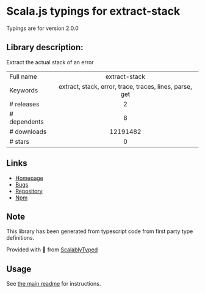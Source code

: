 
# Scala.js typings for extract-stack

Typings are for version 2.0.0

## Library description:
Extract the actual stack of an error

|                    |                 |
| ------------------ | :-------------: |
| Full name          | extract-stack |
| Keywords           | extract, stack, error, trace, traces, lines, parse, get |
| # releases         | 2 |
| # dependents       | 8 |
| # downloads        | 12191482 |
| # stars            | 0 |

## Links
- [Homepage](https://github.com/sindresorhus/extract-stack#readme)
- [Bugs](https://github.com/sindresorhus/extract-stack/issues)
- [Repository](https://github.com/sindresorhus/extract-stack)
- [Npm](https://www.npmjs.com/package/extract-stack)
    


## Note
This library has been generated from typescript code from first party type definitions.

Provided with :purple_heart: from [ScalablyTyped](https://github.com/oyvindberg/ScalablyTyped)

## Usage
See [the main readme](../../readme.md) for instructions.


